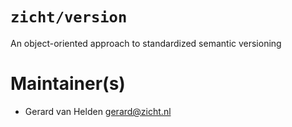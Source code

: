 # `zicht/version`

An object-oriented approach to standardized semantic versioning

# Maintainer(s)
* Gerard van Helden <gerard@zicht.nl>
